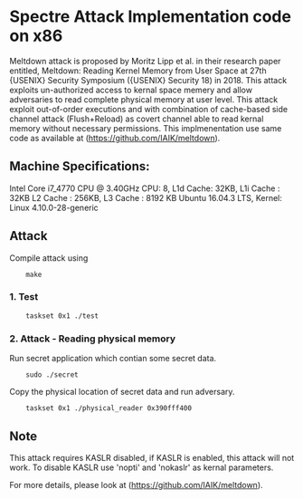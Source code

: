 # Spectre Attack Implementation code on x86

Meltdown attack is proposed by Moritz Lipp et al. in their research paper entitled, Meltdown: Reading Kernel Memory from User Space at 27th {USENIX} Security Symposium ({USENIX} Security 18) in 2018. This attack exploits un-authorized access to kernal space memery and allow adversaries to read complete physical memory at user level. This attack exploit out-of-order executions and with combination of cache-based side channel attack (Flush+Reload) as covert channel able to read kernal memory without necessary permissions. This implmenentation use same code as available at (https://github.com/IAIK/meltdown).

## Machine Specifications:

Intel Core i7_4770 CPU @ 3.40GHz
CPU: 8, L1d Cache: 32KB, L1i Cache : 32KB L2 Cache : 256KB, L3 Cache : 8192 KB
Ubuntu 16.04.3 LTS, Kernel: Linux 4.10.0-28-generic

## Attack

Compile attack using
```
    make
```

### 1. Test

```
    taskset 0x1 ./test
```

### 2. Attack - Reading physical memory

Run secret application which contian some secret data.

```
    sudo ./secret
```

Copy the physical location of secret data and run adversary.

```
    taskset 0x1 ./physical_reader 0x390fff400
```

## Note

This attack requires KASLR disabled, if KASLR is enabled, this attack will not work. To disable KASLR use 'nopti' and 'nokaslr' as kernal parameters.

For more details, please look at (https://github.com/IAIK/meltdown).